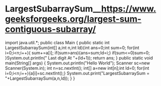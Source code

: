 # LargestSubarraySum__https://www.geeksforgeeks.org/largest-sum-contiguous-subarray/


import java.util.*;
public class Main
{
    public static int LargestSubarraySum(int[] a,int n,int ld){int ans=0;int sum=0;
        for(int i=0;i<n;i++){
            sum+=a[i];
            if(sum>ans){ans=sum;ld=i;}
            if(sum<=0)sum=0;
        }System.out.println(" Last digit At "+(ld+1));
        return ans;
    }
	public static void main(String[] args) {
		System.out.println("Hello World");
		Scanner sc=new Scanner(System.in);
		int n=sc.nextInt();
		int[] a=new int[n];int ld=0;
		for(int i=0;i<n;i++){a[i]=sc.nextInt();}
		System.out.print("LargestSubarraySum = "+LargestSubarraySum(a,n,ld));
	}
}
